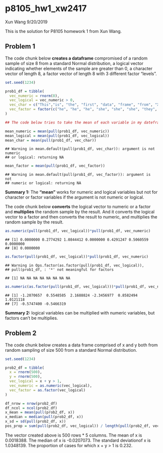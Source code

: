 p8105\_hw1\_xw2417
================
Xun Wang
9/20/2019

This is the solution for P8105 homework 1 from Xun Wang.

## Problem 1

The code chunk below **creates a dataframe** compromised of a random
sample of size 8 from a standard Normal distribution, a logical vector
indicating whether elements of the sample are greater than 0, a
character vector of length 8, a factor vector of length 8 with 3
different factor “levels”.

``` r
set.seed(1234)

prob1_df = tibble(
  vec_numeric = rnorm(8),
  vec_logical = vec_numeric > 0,
  vec_char = c("This","is", "the", "first", "data", "frame", "from", "Xun")，
  vec_factor = factor(c("he", "he", "he", "she", "she", "she", "they", "they"))
)

## The code below tries to take the mean of each variable in my dateframe.

mean_numeric = mean(pull(prob1_df, vec_numeric))
mean_logical = mean(pull(prob1_df, vec_logical))
mean_char = mean(pull(prob1_df, vec_char))
```

    ## Warning in mean.default(pull(prob1_df, vec_char)): argument is not numeric
    ## or logical: returning NA

``` r
mean_factor = mean(pull(prob1_df, vec_factor))
```

    ## Warning in mean.default(pull(prob1_df, vec_factor)): argument is not
    ## numeric or logical: returning NA

**Summary 1:** The **“mean”** works for numeric and logical variables
but not for character or factor variables if the argument is not numeric
or logical.

The code chunk below **converts** the logical vector to numeric or a
factor and **multiplies** the random sample by the result. And it
converts the logical vector to a factor and then converts the result to
numeric, and multiplies the random sample by the
    result.

``` r
as.numeric(pull(prob1_df, vec_logical))*pull(prob1_df, vec_numeric)
```

    ## [1] 0.0000000 0.2774292 1.0844412 0.0000000 0.4291247 0.5060559 0.0000000
    ## [8] 0.0000000

``` r
as.factor(pull(prob1_df, vec_logical))*pull(prob1_df, vec_numeric)
```

    ## Warning in Ops.factor(as.factor(pull(prob1_df, vec_logical)),
    ## pull(prob1_df, : '*' not meaningful for factors

    ## [1] NA NA NA NA NA NA NA NA

``` r
as.numeric(as.factor(pull(prob1_df, vec_logical)))*pull(prob1_df, vec_numeric)
```

    ## [1] -1.2070657  0.5548585  2.1688824 -2.3456977  0.8582494  1.0121118
    ## [7] -0.5747400 -0.5466319

**Summary 2:** logical variables can be multiplied with numeric
variables, but factors can’t be multiplies.

## Problem 2

The code chunk below creates a data frame comprised of x and y both from
random sampling of size 500 from a standard Normal distribution.

``` r
set.seed(1234)

prob2_df = tibble(
  x = rnorm(500),
  y = rnorm(500),
  vec_logical = x + y > 1,
  vec_numeric = as.numeric(vec_logical),
  vec_factor = as.factor(vec_logical)
)

df_nrow = nrow(prob2_df)
df_ncol = ncol(prob2_df)
x_mean = mean(pull(prob2_df, x))
x_median = median(pull(prob2_df, x))
x_sd = sd(pull(prob2_df, x))
pos_prop = sum(pull(prob2_df, vec_logical)) / length(pull(prob2_df, vec_logical))
```

The vector created above is 500 rows \* 5 columns. The mean of x is
0.0018388. The median of x is -0.0207073. The standard deviationof x is
1.0348139. The proportion of cases for which x + y \> 1 is 0.232.
